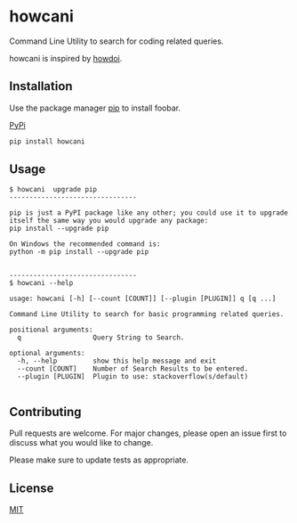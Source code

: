 # howcani

Command Line Utility to search for coding related queries.

howcani is inspired by [howdoi](https://github.com/gleitz/howdoi).

## Installation

Use the package manager [pip](https://pip.pypa.io/en/stable/) to install foobar.

[PyPi](https://pypi.org/project/howcani/)

```bash
pip install howcani 
```

## Usage

```
$ howcani  upgrade pip
--------------------------------

pip is just a PyPI package like any other; you could use it to upgrade itself the same way you would upgrade any package:
pip install --upgrade pip

On Windows the recommended command is:
python -m pip install --upgrade pip


--------------------------------
$ howcani --help

usage: howcani [-h] [--count [COUNT]] [--plugin [PLUGIN]] q [q ...]

Command Line Utility to search for basic programming related queries.

positional arguments:
  q                  Query String to Search.

optional arguments:
  -h, --help         show this help message and exit
  --count [COUNT]    Number of Search Results to be entered.
  --plugin [PLUGIN]  Plugin to use: stackoverflow(s/default)


```

## Contributing
Pull requests are welcome. For major changes, please open an issue first to discuss what you would like to change.

Please make sure to update tests as appropriate.

## License
[MIT](https://choosealicense.com/licenses/mit/)